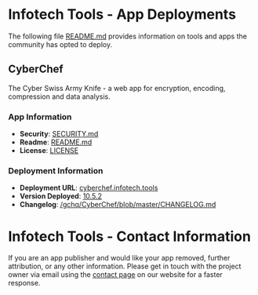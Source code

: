 # Infotech Tools - App Deployments
The following file [README.md](#) provides information on tools and apps the community has opted to deploy.

## CyberChef
The Cyber Swiss Army Knife - a web app for encryption, encoding, compression and data analysis.

### App Information
* **Security**: [SECURITY.md](https://github.com/gchq/CyberChef/blob/master/SECURITY.md)
* **Readme**: [README.md](https://github.com/gchq/CyberChef/blob/master/README.md)
* **License**: [LICENSE](https://github.com/gchq/CyberChef/blob/master/LICENSE)

### Deployment Information
* **Deployment URL**: [cyberchef.infotech.tools](https://cyberchef.infotech.tools)
* **Version Deployed**: [10.5.2](https://github.com/gchq/CyberChef/releases/tag/v10.5.0)
* **Changelog**: [/gchq/CyberChef/blob/master/CHANGELOG.md](https://github.com/gchq/CyberChef/blob/master/CHANGELOG.md)

# Infotech Tools - Contact Information
If you are an app publisher and would like your app removed, further attribution, or any other information. Please get in touch with the project owner via email using the [contact page](https://infotech.tools/contact) on our website for a faster response.
